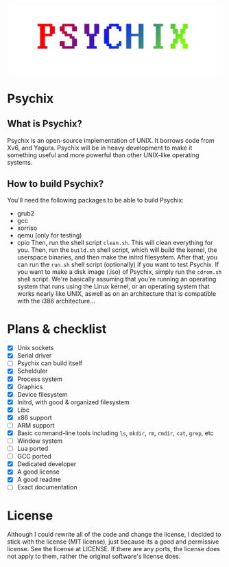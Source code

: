 ![](.assets/logo.png)

# Psychix
## What is Psychix?
Psychix is an open-source implementation of UNIX. It borrows code from Xv6, and Yagura. Psychix will be in heavy development to make it something useful and more powerful than other UNIX-like operating systems.
## How to build Psychix?
You'll need the following packages to be able to build Psychix:
* grub2
* gcc
* xorriso
* qemu (only for testing)
* cpio
Then, run the shell script `clean.sh`. This will clean everything for you. Then, run the `build.sh` shell script, which will build the kernel, the userspace binaries, and then make the initrd filesystem. After that, you can run the `run.sh` shell script (optionally) if you want to test Psychix. If you want to make a disk image (.iso) of Psychix, simply run the `cdrom.sh` shell script.
We're basically assuming that you're running an operating system that runs using the Linux kernel, or an operating system that works nearly like UNIX, aswell as on an architecture that is compatible with the i386 architecture...
# Plans & checklist
- [X] Unix sockets
- [X] Serial driver
- [ ] Psychix can build itself
- [X] Schelduler
- [X] Process system
- [X] Graphics
- [X] Device filesystem
- [X] Initrd, with good & organized filesystem
- [X] Libc
- [X] x86 support
- [ ] ARM support
- [X] Basic command-line tools including `ls`, `mkdir`, `rm`, `rmdir`, `cat`, `grep`, etc
- [ ] Window system
- [ ] Lua ported
- [ ] GCC ported
- [X] Dedicated developer
- [X] A good license
- [X] A good readme
- [ ] Exact documentation
# License
Although I could rewrite all of the code and change the license, I decided to stick with the license (MIT license), just because its a good and permissive license. See the license at LICENSE. If there are any ports, the license does not apply to them, rather the original software's license does.
